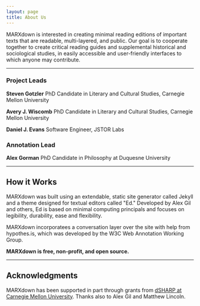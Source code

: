 ```yaml
---
layout: page
title: About Us
---
```


MARXdown is interested in creating minimal reading editions of important texts that are readable, multi-layered, and public. Our goal is to cooperate together to create critical reading guides and supplemental historical and sociological studies, in easily accessible and user-friendly interfaces to which anyone may contribute.

* * *

### Project Leads

**Steven Gotzler** PhD Candidate in Literary and Cultural Studies, Carnegie Mellon University

**Avery J. Wiscomb** PhD Candidate in Literary and Cultural Studies, Carnegie Mellon University

**Daniel J. Evans** Software Engineer, JSTOR Labs

### Annotation Lead

**Alex Gorman** PhD Candidate in Philosophy at Duquesne University

* * *

## How it Works

MARXdown was built using an extendable, static site generator called Jekyll and a theme designed for textual editors called "Ed." Developed by Alex Gil and others, Ed is based on minimal computing principals and focuses on legibility, durability, ease and flexibility.

MARXdown incorporatees a conversation layer over the site with help from hypothes.is, which was developed by the W3C Web Annotation Working Group.

**MARXdown is free, non-profit, and open source.**

* * *

## Acknowledgments

MARXdown has been supported in part through grants from [dSHARP at Carnegie Mellon University](http://dsharp.library.cmu.edu/). Thanks also to Alex Gil and Matthew Lincoln.
